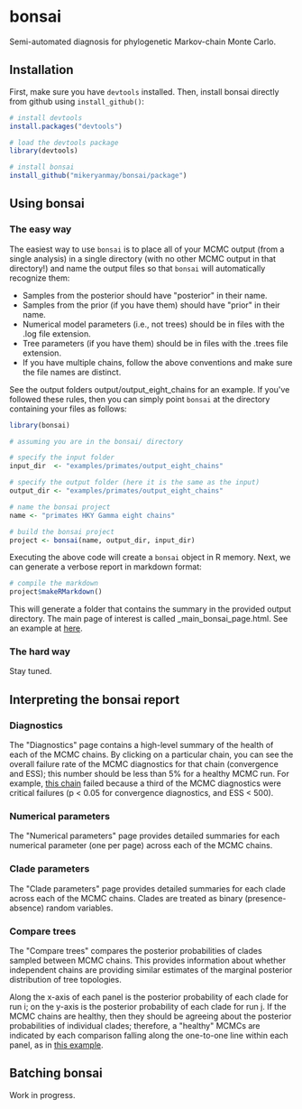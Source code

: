 # bonsai

Semi-automated diagnosis for phylogenetic Markov-chain Monte Carlo.

## Installation

First, make sure you have `devtools` installed. Then, install bonsai directly from github using `install_github()`:

```R
# install devtools
install.packages("devtools")

# load the devtools package
library(devtools)

# install bonsai
install_github("mikeryanmay/bonsai/package")
```

## Using bonsai

### The easy way

The easiest way to use `bonsai` is to place all of your MCMC output (from a single analysis) in a single directory (with no other MCMC output in that directory!) and name the output files so that `bonsai` will automatically recognize them:

- Samples from the posterior should have "posterior" in their name.
- Samples from the prior (if you have them) should have "prior" in their name.
- Numerical model parameters (i.e., not trees) should be in files with the .log file extension.
- Tree parameters (if you have them) should be in files with the .trees file extension.
- If you have multiple chains, follow the above conventions and make sure the file names are distinct.

See the output folders output/output_eight_chains for an example. If you've followed these rules, then you can simply point `bonsai` at the directory containing your files as follows:

```R
library(bonsai)

# assuming you are in the bonsai/ directory

# specify the input folder
input_dir  <- "examples/primates/output_eight_chains"

# specify the output folder (here it is the same as the input)
output_dir <- "examples/primates/output_eight_chains"

# name the bonsai project
name <- "primates HKY Gamma eight chains"

# build the bonsai project
project <- bonsai(name, output_dir, input_dir)
```
Executing the above code will create a `bonsai` object in R memory. Next, we can generate a verbose report in markdown format:

```R
# compile the markdown
project$makeRMarkdown()
```

This will generate a folder that contains the summary in the provided output directory. The main page of interest is called \_main\_bonsai\_page.html. See an example at [here](https://rawgit.com/mikeryanmay/bonsai/master/examples/primates/output_eight_chains/bonsai_pages/_main_bonsai_page.html).

### The hard way

Stay tuned.

## Interpreting the bonsai report

### Diagnostics

The "Diagnostics" page contains a high-level summary of the health of each of the MCMC chains. By clicking on a particular chain, you can see the overall failure rate of the MCMC diagnostics for that chain (convergence and ESS); this number should be less than 5% for a healthy MCMC run. For example, [this chain](https://rawgit.com/mikeryanmay/bonsai/master/examples/primates/output_eight_chains/bonsai_pages/posterior_flags_run_1_bonsai_page.html) failed because a third of the MCMC diagnostics were critical failures (p < 0.05 for convergence diagnostics, and ESS < 500).

### Numerical parameters

The "Numerical parameters" page provides detailed summaries for each numerical parameter (one per page) across each of the MCMC chains.

### Clade parameters

The "Clade parameters" page provides detailed summaries for each clade across each of the MCMC chains. Clades are treated as binary (presence-absence) random variables.


### Compare trees

The "Compare trees" compares the posterior probabilities of clades sampled between MCMC chains. This provides information about whether independent chains are providing similar estimates of the marginal posterior distribution of tree topologies.

Along the x-axis of each panel is the posterior probability of each clade for run i; on the y-axis is the posterior probability of each clade for run j. If the MCMC chains are healthy, then they should be agreeing about the posterior probabilities of individual clades; therefore, a "healthy" MCMCs are indicated by each comparison falling along the one-to-one line within each panel, as in [this example](https://rawgit.com/mikeryanmay/bonsai/master/examples/primates/output_eight_chains/bonsai_pages/compare_trees_bonsai_page.html).

## Batching bonsai

Work in progress.
